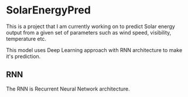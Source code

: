 # SolarEnergyPred

This is a project that I am currently working on to predict Solar energy output from a given set of parameters such as wind speed, visibility, temperature etc. 

This model uses Deep Learning approach with RNN architecture to make it's prediction. 

## RNN

The RNN is Recurrent Neural Network architecture. 
